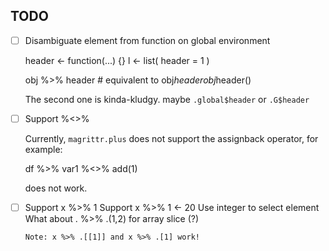 
## TODO

 * [ ] Disambiguate element from function on global environment

     header <- function(...) {}
     l <- list( header = 1 ) 
     
     obj %>% header                # equivalent to obj$header
     obj %>% .GlobalEnv$header()      

   The second one is kinda-kludgy. maybe `.global$header` or `.G$header` 
   

 * [ ] Support %<>%

   Currently, `magrittr.plus` does not support the assignback operator,
   for example:
 
     df %>% var1 %<>% add(1) 
   
   does not work.


 * [ ] Support x %>% 1 
       Support x %>% 1 <- 20 
       Use integer to select element
       What about . %>% .(1,2) for array slice (?)

       Note: x %>% .[[1]] and x %>% .[1] work! 
